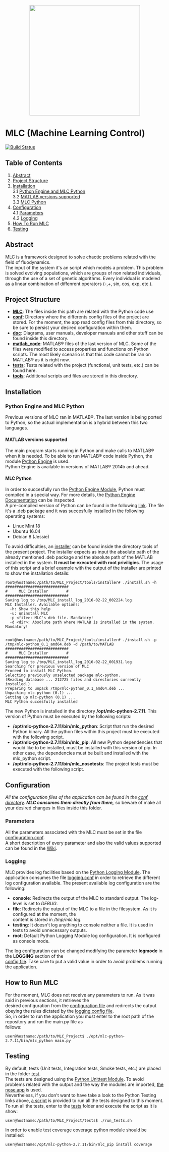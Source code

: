 <p align="center">
  <img src="https://raw.githubusercontent.com/Ezetowers/MLC/master/MLC/GUI/images/mlc_icon.png" width="350"/>
</p>

# MLC (Machine Learning Control)
[![Build Status](https://travis-ci.org/Ezetowers/MLC.svg?branch=master)](https://travis-ci.org/Ezetowers/MLC)

## Table of Contents
1. [Abstract](#abstract)
2. [Project Structure](#project_structure)
3. [Installation](#installation)  
3.1 [Python Engine and MLC Python](#python_engine_and_mlc_python)    
3.2 [MATLAB versions supported](#matlab_versions_supported)    
3.3 [MLC Python](#mlc_python)  
4. [Configuration](#configuration)  
4.1 [Parameters](#parameters)  
4.2 [Logging](#logging)
5. [How To Run MLC](#how_to_run_mlc)
6. [Testing](#testing)

## Abstract
MLC is a framework designed to solve chaotic problems related with the field of fluodynamics.  
The input of the system it's an script which models a problem. This problem is solved evolving populations, which are groups of non related individuals, through the use of a set of genetic algorithms. Every individual is modeled as a linear combination of diffenrent operators (-,+, sin, cos, exp, etc.).

## Project Structure
* **[MLC](MLC)**: The files inside this path are related with the Python code use
* **[conf](conf)**: Directory where the differents config files of the project are stored. For the moment, the app read config files from this directory, so be sure to persist your desired configuration within them.
* **[doc](doc)**: Diagrams, user manuals, developer manuals and other stuff can be found inside this directory.
* **[matlab_code](matlab_code)**: MATLAB&reg; files of the last version of MLC. Some of the files were modified to access properties and functions on Python scripts. The most likely scenario is that this code cannot be ran on MATLAB&reg; as it is right now.
* **[tests](tests)**: Tests related with the project (functional, unit tests, etc.) can be found here.
* **[tools](tools)**: Additional scripts and files are stored in this directory.

## Installation

### Python Engine and MLC Python
Previous versions of MLC ran in MATLAB&reg;. The last version is being ported to Python, so the actual implementation is a hybrid between this two languages.  

#### MATLAB versions supported
The main program starts running in Python and make calls to MATLAB&reg; when it is needed. To be able to run MATLAB&reg; code inside Python, the module [Python Engine](http://www.mathworks.com/help/matlab/matlab-engine-for-python.html) is used.  
Python Engine is available in versions of MATLAB&reg; 2014b and ahead.

#### MLC Python
In order to succesfully run the [Python Engine Module](http://www.mathworks.com/help/matlab/matlab-engine-for-python.html), Python must compiled in a special way. For more details, the [Python Engine Documentation](http://www.mathworks.com/help/matlab/matlab_external/system-requirements-for-matlab-engine-for-python.html) can be inspected.  
A pre-compiled version of Python can be found in the following [link](https://drive.google.com/file/d/0B1yBBZBneUgZb2gwb1hOTDF4Tjg/view). The file it's a .deb package and it was succesfully installed in the following operating systems:
* Linux Mint 18
* Ubuntu 16.04
* Debian 8 (Jessie)


To avoid difficulties, an [installer](tools/installer/install.sh) can be found inside the directory tools of the present project. The installer expects as input the absolute path of the already mentioned .deb package and the absolute path of the MATLAB installed in the system. **It must be executed with root priviligies**. The usage of this script and a brief example with the output of the installer are printed to show the installation details:

```
root@hostname:/path/to/MLC_Project/tools/installer# ./install.sh -h
############################
#     MLC Installer        #
############################
Saving log to /tmp/MLC_install_log_2016-02-22_002224.log
MLC Installer. Available options:
  -h: Show this help
  -u: uninstall MLC
  -p <file>: MLC's deb file. Mandatory!
  -d <dir>: Absolute path where MATLAB is installed in the system. Mandatory!


root@hostname:/path/to/MLC_Project/tools/installer# ./install.sh -p /tmp/mlc-python_0.1_amd64.deb -d /path/to/MATLAB
############################
#     MLC Installer        #
############################
Saving log to /tmp/MLC_install_log_2016-02-22_001931.log
Searching for previous version of MLC
Proceed to install MLC Python.
Selecting previously unselected package mlc-python.
(Reading database ... 212725 files and directories currently installed.)
Preparing to unpack /tmp/mlc-python_0.1_amd64.deb ...
Unpacking mlc-python (0.1) ...
Setting up mlc-python (0.1) ...
MLC Python succesfully installed
```

The new Python is installed in the directory **/opt/mlc-python-2.7.11**. This version of Python must be executed by the following scripts:
* **/opt/mlc-python-2.7.11/bin/mlc_python**: Script that run the desired Python binary. All the python files within this project must be executed with the following script.
* **/opt/mlc-python-2.7.11/bin/mlc_pip**: All new Python dependencies that would like to be installed, must be installed with this version of pip. In other case, the dependencies must be built and installed with the mlc_python script.
* **/opt/mlc-python-2.7.11/bin/mlc_nosetests**: The project tests must be executed with the following script.

## Configuration
*All the configuration files of the application can be found in the [conf directory](conf). **MLC consumes them directly
from there,*** so beware of make all your desired changes in files inside this folder.

### Parameters
All the parameters associated with the MLC must be set in the file [configuration.conf](conf/configuration.conf).  
A short description of every parameter and also the valid values supported can be found in the [Wiki](https://github.com/Ezetowers/taller3_final/wiki/Configuration-Parameters).

### Logging
MLC provides log facilities based on the [Python Logging Module](https://docs.python.org/2/library/logging.html). The   application consumes the file [logging.conf](conf/logging.conf) in order to retrieve the different log configuration   available. The present available log configuration are the following:
* **console**: Redirects the output of the MLC to standard output. The log-level is set to *DEBUG*.
* **file**: Redirects the output of the MLC to a file in the filesystem. As it is configured at the moment, the  
content is stored in */tmp/mlc.log*.
* **testing**: It doesn't log anything to console neither a file. It is used in tests to avoid unnecessary outputs.   
* **root**: Default Python Logging Module log configuration. It is configured as console mode.

The log configuration can be changed modifying the parameter **logmode** in the **LOGGING** section of the  
[config file](conf/configuration.conf). Take care to put a valid value in order to avoid problems running the application.

## How to Run MLC
For the moment, MLC does not receive any parameters to run. As it was said in previous sections, it retrieves the  
desired configuration from the [configuration file](conf/configuration.conf) and redirects the output obeying the rules dictated by the [logging config file](conf/logging.conf).  
So, in order to run the application you must enter to the root path of the repository and run the main.py file as  
follows:

```
user@hostname:/path/to/MLC_Project$ ./opt/mlc-python-2.7.11/bin/mlc_python main.py
```

## Testing
By default, tests (Unit tests, Integration tests, Smoke tests, etc.) are placed in the folder [test](tests).  
The tests are designed using the [Python Unittest Module](https://docs.python.org/2/library/unittest.html). To avoid
problems related with the output and the way the modules are imported,
[the nose app](http://pythontesting.net/framework/nose/nose-introduction/) is used.  
Nevertheless, if you don't want to have take a look to the Python Testing links above, [a script](tests/run_tests.sh) is provided to run all the tests designed to this moment.  
To run all the tests, enter to the [tests](tests) folder and execute the script as it is show:
```
user@hostname:/path/to/MLC_Project/tests$ ./run_tests.sh
```
In order to enable test coverage coverage python module should be installed:
```
user@hostname:/opt/mlc-python-2.7.11/bin/mlc_pip install coverage
```
